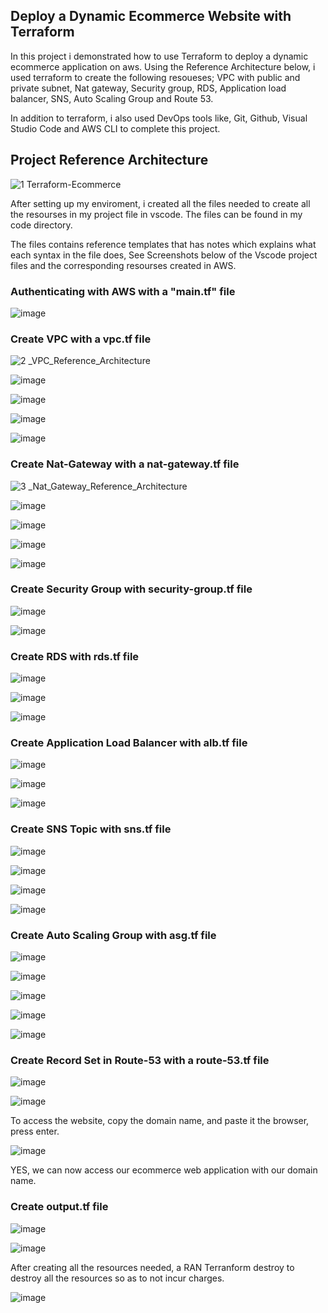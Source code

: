 ## Deploy a Dynamic Ecommerce Website with Terraform

In this project i demonstrated how to use Terraform to deploy a dynamic ecommerce application on aws.
Using the Reference Architecture below, i used terraform to create the following resoueses; VPC with public and private subnet, Nat gateway, Security group, RDS, Application load balancer, SNS, Auto Scaling Group and Route 53.

In addition to terraform, i also used DevOps tools like, Git, Github, Visual Studio Code and AWS CLI to complete this project.

## Project Reference Architecture

![1 Terraform-Ecommerce](https://user-images.githubusercontent.com/115881685/226744267-a4bcf33e-7a56-4a9a-9a31-84ba2e6d0a60.jpg)


After setting up my enviroment, i created all the files needed to create all the resourses in my project file in vscode. The files can be found in my code directory.

The files contains reference templates that has notes which explains what each syntax in the file does, See Screenshots below of the Vscode project files and the corresponding resourses created in AWS.

### Authenticating with AWS with a "main.tf" file

![image](https://user-images.githubusercontent.com/115881685/226753946-3b2ebff3-6ebb-4129-a753-2fbb07337bd3.png)


### Create VPC with a vpc.tf file


![2 _VPC_Reference_Architecture](https://user-images.githubusercontent.com/115881685/226752425-4626d8e1-4376-4fb9-a853-8c4c8e3599f8.jpg)


![image](https://user-images.githubusercontent.com/115881685/226753792-cc7d28d6-2346-47b8-9f40-a952048528e3.png)

![image](https://user-images.githubusercontent.com/115881685/226752792-ed3040b0-9be9-4234-af39-fbd9e21d4af8.png)

![image](https://user-images.githubusercontent.com/115881685/226752933-c9b8b592-0fd4-4314-a9e9-eab60a240723.png)

![image](https://user-images.githubusercontent.com/115881685/226753336-c837ca8c-cf72-428d-81a4-ab7a924a1aea.png)




### Create Nat-Gateway with a nat-gateway.tf file

![3 _Nat_Gateway_Reference_Architecture](https://user-images.githubusercontent.com/115881685/226754428-bdd57e8a-4abc-47f6-9fb5-71f0709d7c4e.jpg)

![image](https://user-images.githubusercontent.com/115881685/226754555-5b3c56f8-93d1-41f2-aff2-d6e319e5b240.png)

![image](https://user-images.githubusercontent.com/115881685/226754642-43ad3478-31ae-4873-84f9-8050c23c80c7.png)

![image](https://user-images.githubusercontent.com/115881685/226754799-7f0701d0-2649-4778-bbf6-0836a54807c0.png)

![image](https://user-images.githubusercontent.com/115881685/226754991-9a517d82-92c3-4307-a8d5-42e7e3166980.png)




### Create Security Group with security-group.tf file



![image](https://user-images.githubusercontent.com/115881685/226755528-6fee7918-0b4d-4986-a5eb-e652573b0fd3.png)


![image](https://user-images.githubusercontent.com/115881685/226755697-f74b276a-037b-4ac5-8c5c-e9079ea7d358.png)




### Create RDS with rds.tf file


![image](https://user-images.githubusercontent.com/115881685/226756047-cfe8fbf0-2eeb-411c-a0ea-dd0fd18c93ba.png)


![image](https://user-images.githubusercontent.com/115881685/226756136-9ac0c2b3-6ebd-48b6-836c-291c7d833abe.png)


![image](https://user-images.githubusercontent.com/115881685/226756269-62bae8b4-6af8-4ece-ba9d-6e7515202cdc.png)




### Create Application Load Balancer with alb.tf file



![image](https://user-images.githubusercontent.com/115881685/226756595-69809979-a259-4a67-926d-17b2131d7bfe.png)

![image](https://user-images.githubusercontent.com/115881685/226756715-de9cfad4-5c93-4a83-917d-f0b6b7448855.png)

![image](https://user-images.githubusercontent.com/115881685/226756807-897aa736-67eb-4c44-9313-0b393001e0ce.png)




### Create SNS Topic with sns.tf file


![image](https://user-images.githubusercontent.com/115881685/226757096-c06d3b0a-9b37-47bd-8c9e-92eeb6b28998.png)


![image](https://user-images.githubusercontent.com/115881685/226757223-05bb3c26-eb8f-4cb5-a28e-5f4378e860dc.png)

![image](https://user-images.githubusercontent.com/115881685/226757323-0ae54868-6935-4207-94c0-2d7603a6682f.png)

![image](https://user-images.githubusercontent.com/115881685/226757414-ed0d8963-7895-43cd-828a-aa4417f3fcb7.png)




### Create Auto Scaling Group with asg.tf file



![image](https://user-images.githubusercontent.com/115881685/226757972-8bbcd30b-3b9a-4812-95b0-ab6fa00d58fd.png)


![image](https://user-images.githubusercontent.com/115881685/226758062-921091f6-547a-4f81-a931-107266c03653.png)


![image](https://user-images.githubusercontent.com/115881685/226758138-73740e54-a03c-4db8-8184-f01b5ae05848.png)


![image](https://user-images.githubusercontent.com/115881685/226758293-42cc8f19-9b07-4286-a1f8-c797a186a1f2.png)


![image](https://user-images.githubusercontent.com/115881685/226758489-0fda8341-3532-441c-ae74-8ddaf3f37268.png)





### Create Record Set in Route-53 with a route-53.tf file



![image](https://user-images.githubusercontent.com/115881685/226758928-2dd54d12-ed09-46a3-95dc-3add31b6b30b.png)


![image](https://user-images.githubusercontent.com/115881685/226759033-2608206b-1f89-499b-9d5d-8a2999f550c3.png)




To access the website, copy the domain name, and paste it the browser, press enter.



![image](https://user-images.githubusercontent.com/115881685/226759226-242f7adb-81bb-4ada-9c1a-760b411e7018.png)




YES, we can now access our ecommerce web application with our domain name.




### Create output.tf file



![image](https://user-images.githubusercontent.com/115881685/226759520-30ff491f-3e97-4271-a5ed-9075b43d0ed2.png)


![image](https://user-images.githubusercontent.com/115881685/226759599-b7fb57e5-99c1-4d0a-a7d0-02c25e0a1397.png)




After creating all the resources needed, a RAN Terranform destroy to destroy all the resources so as to not incur charges.




![image](https://user-images.githubusercontent.com/115881685/226759881-5d5041b1-65d2-45bb-8acb-42b5a5f112e7.png)





